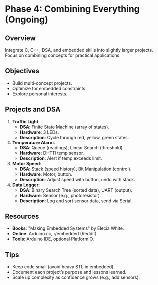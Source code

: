 # Phase 4: Combining Everything (Ongoing)

## Overview
Integrate C, C++, DSA, and embedded skills into slightly larger projects. Focus on combining concepts for practical applications.

## Objectives
- Build multi-concept projects.
- Optimize for embedded constraints.
- Explore personal interests.

## Projects and DSA
1. **Traffic Light**:
   - **DSA**: Finite State Machine (array of states).
   - **Hardware**: 3 LEDs.
   - **Description**: Cycle through red, yellow, green states.
2. **Temperature Alarm**:
   - **DSA**: Queue (readings), Linear Search (threshold).
   - **Hardware**: DHT11 temp sensor.
   - **Description**: Alert if temp exceeds limit.
3. **Motor Speed**:
   - **DSA**: Stack (speed history), Bit Manipulation (control).
   - **Hardware**: Motor, button.
   - **Description**: Adjust speed with button, undo with stack.
4. **Data Logger**:
   - **DSA**: Binary Search Tree (sorted data), UART (output).
   - **Hardware**: Sensor (e.g., photoresistor).
   - **Description**: Log and sort sensor data, send via Serial.

## Resources
- **Books**: "Making Embedded Systems" by Elecia White.
- **Online**: Arduino.cc, r/embedded (Reddit).
- **Tools**: Arduino IDE, optional PlatformIO.

## Tips
- Keep code small (avoid heavy STL in embedded).
- Document each project’s purpose and lessons learned.
- Scale up complexity as confidence grows (e.g., add sensors).